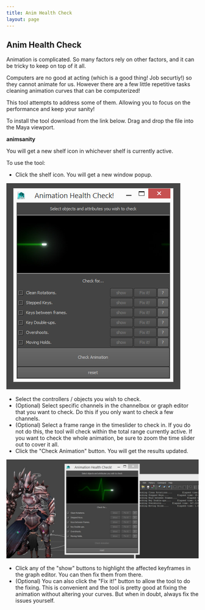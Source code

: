 ```yaml
---
title: Anim Health Check
layout: page
---
```

## Anim Health Check

Animation is complicated. So many factors rely on other factors, and it can be tricky to keep on top of it all.

Computers are no good at acting (which is a good thing! Job securtiy!) so they cannot animate for us. However there are a few little repetitive tasks cleaning animation curves that can be computerized!

This tool attempts to address some of them. Allowing you to focus on the performance and keep your sanity!

To install the tool download from the link below. Drag and drop the file into the Maya viewport.

__<download>animsanity</download>__

You will get a new shelf icon in whichever shelf is currently active.

To use the tool:

* Click the shelf icon. You will get a new window popup.

![window](img/animsanity.jpg)

* Select the controllers / objects you wish to check.
* (Optional) Select specific channels in the channelbox or graph editor that you want to check. Do this if you only want to check a few channels.
* (Optional) Select a frame range in the timeslider to check in. If you do not do this, the tool will check within the total range currently active. If you want to check the whole animation, be sure to zoom the time slider out to cover it all.
* Click the "Check Animation" button. You will get the results updated.

![anim results](img/animsanity_inuse.jpg)

* Click any of the "show" buttons to highlight the affected keyframes in the graph editor. You can then fix them from there.
* (Optional) You can also click the "Fix it!" button to allow the tool to do the fixing. This is convenient and the tool is pretty good at fixing the animation without altering your curves. But when in doubt, always fix the issues yourself.
